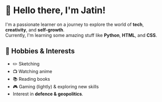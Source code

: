 # 👋 Hello there, I'm Jatin!

I'm a passionate learner on a journey to explore the world of **tech**, **creativity**, and **self-growth**.  
Currently, I'm learning some amazing stuff like **Python**, **HTML**, and **CSS**.  


## 🎨 Hobbies & Interests

- ✏️ Sketching
- 📺 Watching anime
- 📚 Reading books
- 🎮 Gaming (lightly) & exploring new skills
- Interest in **defence & geopolitics**.
